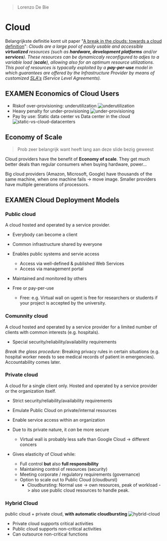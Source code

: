 > Lorenzo De Bie

# Cloud
Belangrijkste definitie komt uit paper "[A break in the clouds: towards a cloud definition](http://ccr.sigcomm.org/online/files/p50-v39n1l-vaqueroA.pdf)":
*Clouds are a large pool of easily usable and accessible **virtualized** resources (such as **hardware, development platforms** and/or **services**). These resources can be dynamiccaly reconfigured to adjes to a variable load (**scale**), allowing also for an optimum resource utilizations. This pool of resources is typacally exploited by a **pay-per-use** model in which guarantees are offered by the Infrastructure Provider by means of customized [SLA's](Cloud.md#SLA) (Service Level Agreements).*

## **EXAMEN** Economics of Cloud Users
* Riskof over-provisioning: underutilization
![underutilization](underutilization.png)
* Heavy penalty for under-provisioning
![under-provisioning](under-provisioning.png)
* Pay by use: Static data center vs Data center in the cloud
![static-vs-cloud-datacenters](static-vs-cloud-datacenters.png)

## Economy of Scale
> Prob zeer belangrijk want heeft lang aan deze slide bezig geweest

Cloud providers have the benefit of **Economy of scale**. They get much better deals than regular consumers when buying hardware, power...

Big cloud providers (Amazon, Microsoft, Google) have thousands of the same machine, when one machine fails -> move image. Smaller providers have multiple generations of processors.

## **EXAMEN** Cloud Deployment Models
### Public cloud
A cloud hosted and operated by a service provider.
* Everybody can become a client
* Common infrastructure shared by everyone

* Enables public systems and servie access
	* Access via well-defined & published Web Services
	* Access via management portal
* Maintained and monitored by others
* Free or pay-per-use
	* Free: e.g. Virtual wall on ugent is free for researchers or students if your project is accepted by the university.

### Comunnity cloud
A cloud hosted and operated by a service provider for a limited number of clients with common interests (e.g. hospitals).
* Special security/reliability/availability requirements

*Break the glass procedure*: Breaking privacy rules in certain situations (e.g. hospital worker needs to see medical records of patient in emergencies). Accountability comes later.

### Private cloud
A cloud for a single client only. Hosted and operated by a service provider or the organization itself.
* Strict security/reliability/availability requirements

* Emulate Public Cloud on private/internal resources
* Enable service access within an organization
* Due to its private nature, it *can* be more secure
	* Virtual wall is probably less safe than Google Cloud -> different concers
* Gives elasticity of Cloud while:
	* Full control **but** also **full responsibility**
	* Maintaining control of resources (security)
	* Meeting corporate / regulatory requirements (governance)
	* Option to scale out to Public Cloud (cloudburst)
		* Cloudbursting: Normal use -> own resources, peak of workload -> also use public cloud resources to handle peak.

### Hybrid Cloud
public cloud + private cloud, **with automatic cloudbursting**
![hybrid-cloud](hybrid-cloud.png)
* Private cloud supports critical activities
* Public cloud supports non-critical activities
* Can outsource non-critical functions